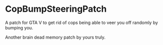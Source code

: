 # CopBumpSteeringPatch
A patch for GTA V to get rid of cops being able to veer you off randomly by bumping you.

Another brain dead memory patch by yours truly.
